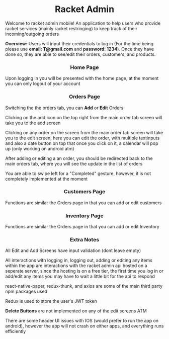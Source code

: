 <h1 align="center"> Racket Admin </h1>

<p> Welcome to racket admin mobile! An application to help users who provide racket services (mainly racket restringing) to keep track of their incoming/outgoing orders  </p>

<p><strong>Overview:</strong> Users will input their credentials to log in (For the time being please use <strong>email: T@gmail.com</strong> and <strong>password: 1234</strong>). Once they have done so, they are able to see/edit their orders, customers, and products.</p>

<h3 align="center"> Home Page </h3>
<p>Upon logging in you will be presented with the home page, at the moment you can only logout of your account </p>

<h3 align="center"> Orders Page </h3>
<p>Switching the the orders tab, you can <strong>Add</strong> or <strong>Edit</strong> Orders</p>
<p> Clicking on the add icon on the top right from the main order tab screen will take you to the add screen</p>
<p> Clicking on any order on the screen from the main order tab screen will take you to the edit screen, here you can edit the order, with multiple textinputs and also a date button on top that once you click on it, a calendar will pop up (only working on android atm)</p>
<p> After adding or editing a an order, you should be redirected back to the main orders tab, where you will see the update in the list of orders </p>
<p> You are able to swipe left for a "Completed" gesture, however, it is not completely implemented at the moment</p>

<h3 align="center"> Customers Page </h3>
<p> Functions are similar the Orders page in that you can add or edit customers</p>

<h3 align="center"> Inventory Page </h3>
<p> Functions are similar the Orders page in that you can add or edit Inventory</p>


<h3 align="center">Extra Notes</h3>
<p> All Edit and Add Screens have input validation (dont leave empty)</p>
<p>All interactions with logging in, logging out, adding or editing any items within the app are interactions with the racket admin api hosted on a seperate server,
since the hosting is on a free tier, the first time you log in or add/edit any items you may have to wait a little bit for the api to respond</p>
<p>react-native-paper, redux-thunk, and axios are some of the main third party npm packages used </p>
<p> Redux is used to store the user's JWT token</p>
<p> <strong>Delete Buttons</strong> are not implemented on any of the edit screens ATM</p>
<p> There are some header UI issues with IOS (would prefer to run the app on android), however the app will not crash on either apps, and everything runs efficiently </p>
